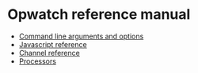 # Opwatch reference manual

* [Command line arguments and options](command.md)
* [Javascript reference](javascript.md) 
* [Channel reference](channels.md) 
* [Processors](processor/processors.md)
